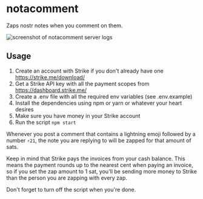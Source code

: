 # notacomment
Zaps nostr notes when you comment on them.

![screenshot of notacomment server logs](https://cdn.nostr.build/p/nZdM.png)

## Usage

1. Create an account with Strike if you don't already have one https://strike.me/download/
1. Get a Strike API key with all the payment scopes from https://dashboard.strike.me/
1. Create a .env file with all the required env variables (see .env.example)
1. Install the dependencies using npm or yarn or whatever your heart desires
1. Make sure you have money in your Strike account
1. Run the script `npm start`

Whenever you post a comment that contains a lightning emoji followed by a number `⚡️21`, the note you are replying to will be zapped for that amount of sats.

Keep in mind that Strike pays the invoices from your cash balance. This means the payment rounds up to the nearest cent when paying an invoice, so if you set the zap amount to 1 sat, you'll be sending more money to Strike than the person you are zapping with every zap. 

Don't forget to turn off the script when you're done.
